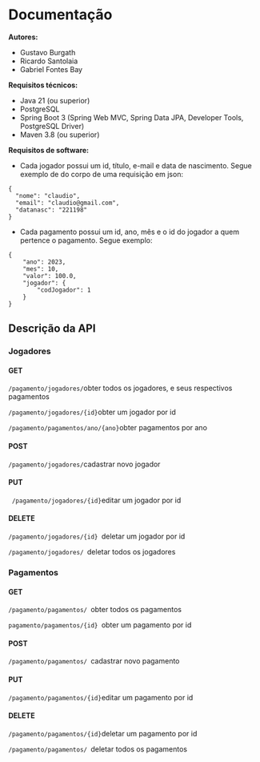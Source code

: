 # Documentação

**Autores:**  
- Gustavo Burgath  
- Ricardo Santolaia  
- Gabriel Fontes Bay

**Requisitos técnicos:**
- Java 21 (ou superior)
- PostgreSQL
- Spring Boot 3 (Spring Web MVC, Spring Data JPA, Developer Tools, PostgreSQL Driver)
- Maven 3.8 (ou superior)

**Requisitos de software:**
- Cada jogador possui um id, título, e-mail e data de nascimento. Segue exemplo de do corpo de uma requisição em json:
```exemplo do jogador:
{
  "nome": "claudio",
  "email": "claudio@gmail.com",
  "datanasc": "221198"
}
```
- Cada pagamento possui um id, ano, mês e o id do jogador a quem pertence o pagamento. Segue exemplo:
```
{
    "ano": 2023,
    "mes": 10,
    "valor": 100.0,
    "jogador": {
        "codJogador": 1
    }
}
```

## Descrição da API

### Jogadores

#### GET
```/pagamento/jogadores/```obter todos os jogadores, e seus respectivos pagamentos

```/pagamento/jogadores/{id}```obter um jogador por id

```/pagamento/pagamentos/ano/{ano}```obter pagamentos por ano

#### POST

```/pagamento/jogadores/```cadastrar novo jogador

#### PUT

``` /pagamento/jogadores/{id}```editar um jogador por id

#### DELETE

```/pagamento/jogadores/{id} ```deletar um jogador por id

```/pagamento/jogadores/ ```deletar todos os jogadores

### Pagamentos

#### GET

```/pagamento/pagamentos/ ```obter todos os pagamentos

```pagamento/pagamentos/{id} ```obter um pagamento por id

#### POST

```/pagamento/pagamentos/ ```cadastrar novo pagamento

#### PUT

```/pagamento/pagamentos/{id}```editar um pagamento por id 

#### DELETE

```/pagamento/pagamentos/{id}```deletar um pagamento por id

```/pagamento/pagamentos/ ```deletar todos os pagamentos
